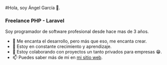 #Hola, soy Ángel García 👋.
### Freelance PHP - Laravel

Soy programador de software profesional desde hace mas de 3 años.

- 👀 Me encanta el desarrollo, pero más que eso, me encanta crear.
- 🌱 Estoy en constante crecimiento y aprendizaje.
- 💞️ Estoy colaborando con proyectos un tanto privados para empresas 😁.
- 📫 Puedes saber más de mi en [mi sitio web](https://jvngarcia.com/ "mi sitio web").
